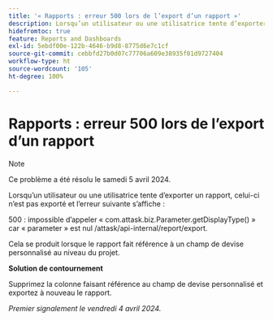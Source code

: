 ```yaml
---
title: '« Rapports : erreur 500 lors de l’export d’un rapport »'
description: Lorsqu’un utilisateur ou une utilisatrice tente d’exporter un rapport, celui-ci n’est pas exporté et une erreur s’affiche. Une solution de contournement est disponible.
hidefromtoc: true
feature: Reports and Dashboards
exl-id: 5ebdf00e-122b-4646-b9d8-8775d6e7c1cf
source-git-commit: cebbfd27b0d07c77706a609e38935f01d9727404
workflow-type: ht
source-wordcount: '105'
ht-degree: 100%

---
```


# Rapports : erreur 500 lors de l’export d’un rapport

>[!NOTE]
>
>Ce problème a été résolu le samedi 5 avril 2024.

Lorsqu’un utilisateur ou une utilisatrice tente d’exporter un rapport, celui-ci n’est pas exporté et l’erreur suivante s’affiche :

500 : impossible d’appeler « com.attask.biz.Parameter.getDisplayType() » car « parameter » est nul /attask/api-internal/report/export.

Cela se produit lorsque le rapport fait référence à un champ de devise personnalisé au niveau du projet.

**Solution de contournement**

Supprimez la colonne faisant référence au champ de devise personnalisé et exportez à nouveau le rapport.

_Premier signalement le vendredi 4 avril 2024._
